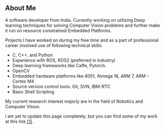## About Me

A software developer from India. Currently working on utilizing Deep learning techniques for solving Computer Vision problems and further make it run on resource constrained Embedded Platforms. 

Projects I have worked on during my free time and as a part of professional career involved use of following technical skills:
  - C, C++, and Python
  - Experience with ROS, ROS2 (preferred in industry)
  - Deep learning frameworks like Caffe, Pytorch.
  - OpenCV
  - Embedded hardware platforms like 8051, Atmega 16, ARM 7, ARM - Cortex M4
  - Source version control tools: Git, SVN, IBM-RTC
  - Basic Shell Scripting
  
My current research interest majorly are in the field of Robotics and Computer Vision.
  
I am yet to update this page completely, but you can find some of my work at this link [[1]](https://github.com/vc-30).
